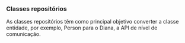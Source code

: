 ###  Classes repositórios

  


  


As classes repositórios têm como principal objetivo converter a classe entidade, por exemplo, Person para o Diana, a API de nível de comunicação.

  


